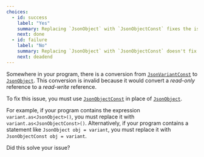 ```yaml
---
choices:
  - id: success
    label: "Yes"
    summary: Replacing `JsonObject` with `JsonObjectConst` fixes the issue
    next: done
  - id: failure
    label: "No"
    summary: Replacing `JsonObject` with `JsonObjectConst` doesn't fix the issue
    next: deadend
---
```


Somewhere in your program, there is a conversion from [`JsonVariantConst`](/v6/api/jsonvariantconst/) to [`JsonObject`](/v6/api/jsonobject/). This conversion is invalid because it would convert a *read-only* reference to a *read-write* reference.

To fix this issue, you must use [`JsonObjectConst`](/v6/api/jsonobjectconst/) in place of [`JsonObject`](/v6/api/jsonobject/).

For example, if your program contains the expression `variant.as<JsonObject>()`, you must replace it with `variant.as<JsonObjectConst>()`. Alternatively, if your program contains a statement like `JsonObject obj = variant`, you must replace it with `JsonObjectConst obj = variant`.

Did this solve your issue?